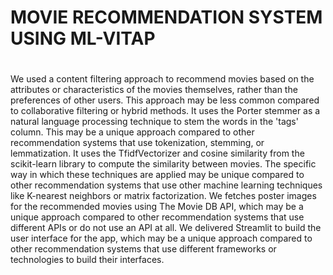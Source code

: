 # MOVIE RECOMMENDATION SYSTEM USING ML-VITAP
# 
We used a content filtering approach to recommend movies based on the attributes or characteristics of the movies themselves, rather than the preferences of other users. This approach may be less common compared to collaborative filtering or hybrid methods.
It uses the Porter stemmer as a natural language processing technique to stem the words in the 'tags' column. This may be a unique approach compared to other recommendation systems that use tokenization, stemming, or lemmatization.
It uses the TfidfVectorizer and cosine similarity from the scikit-learn library to compute the similarity between movies. The specific way in which these techniques are applied may be unique compared to other recommendation systems that use other machine learning techniques like K-nearest neighbors or matrix factorization.
We fetches poster images for the recommended movies using The Movie DB API, which may be a unique approach compared to other recommendation systems that use different APIs or do not use an API at all.
We delivered Streamlit to build the user interface for the app, which may be a unique approach compared to other recommendation systems that use different frameworks or technologies to build their interfaces.

